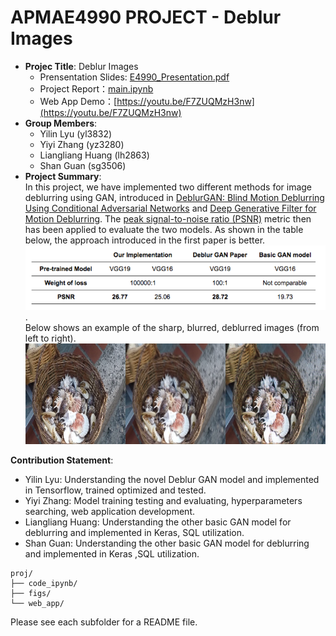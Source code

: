 # APMAE4990 PROJECT - Deblur Images
+ **Projec Title**: Deblur Images   
  + Prensentation Slides: [E4990_Presentation.pdf](E4990_Presentation.pdf)  
  + Project Report：[main.ipynb](./code_ipynb/main.ipynb )    
  + Web App Demo：[https://youtu.be/F7ZUQMzH3nw](https://youtu.be/F7ZUQMzH3nw)   
+ **Group Members**:  
  + Yilin Lyu	(yl3832)
  + Yiyi Zhang (yz3280)
  + Liangliang Huang (lh2863)
  +  Shan Guan  (sg3506)
+ **Project Summary**:  
In this project, we have implemented two different methods for image deblurring using GAN, introduced in [DeblurGAN: Blind Motion Deblurring Using Conditional Adversarial Networks](https://arxiv.org/pdf/1711.07064.pdf) and [Deep Generative Filter for Motion Deblurring](https://arxiv.org/pdf/1709.03481.pdf). The [peak signal-to-noise ratio (PSNR)](https://en.wikipedia.org/wiki/Peak_signal-to-noise_ratio) metric then has been applied to evaluate the two models. As shown in the table below, the approach introduced in the first paper is better. ![image](./figs/model_comparison.PNG).   
Below shows an example of the sharp, blurred, deblurred images (from left to right).   
![image](./figs/7200_0.png)

**Contribution Statement**:
+ Yilin Lyu: Understanding the novel Deblur GAN model and implemented in Tensorflow, trained optimized and tested. 
+ Yiyi Zhang:  Model training testing and evaluating, hyperparameters searching, web application development. 
+ Liangliang Huang: Understanding the other basic GAN model for deblurring and implemented in Keras,  SQL utilization.    
+ Shan Guan: Understanding the other basic GAN model for deblurring and implemented in Keras ,SQL utilization.  

```
proj/
├── code_ipynb/  
├── figs/  
└── web_app/
```

Please see each subfolder for a README file.
